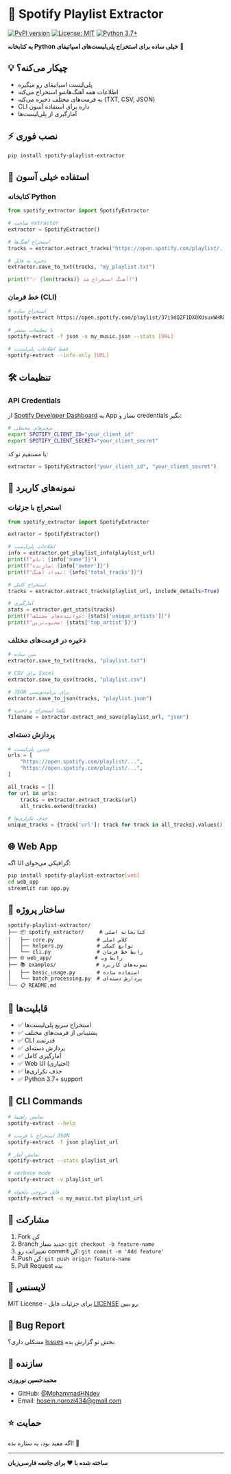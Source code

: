 # 🎵 Spotify Playlist Extractor

[![PyPI version](https://badge.fury.io/py/spotify-playlist-extractor.svg)](https://pypi.org/project/spotify-playlist-extractor/)
[![License: MIT](https://img.shields.io/badge/License-MIT-yellow.svg)](https://opensource.org/licenses/MIT)
[![Python 3.7+](https://img.shields.io/badge/python-3.7+-blue.svg)](https://www.python.org/downloads/)

**یه کتابخانه Python خیلی ساده برای استخراج پلی‌لیست‌های اسپاتیفای** 🚀

## 💡 چیکار می‌کنه؟

- پلی‌لیست اسپاتیفای رو میگیره
- اطلاعات همه آهنگ‌هاشو استخراج می‌کنه  
- به فرمت‌های مختلف ذخیره می‌کنه (TXT, CSV, JSON)
- CLI داره برای استفاده آسون
- آمارگیری از پلی‌لیست‌ها

## ⚡ نصب فوری

```bash
pip install spotify-playlist-extractor
```

## 🚀 استفاده خیلی آسون

### کتابخانه Python

```python
from spotify_extractor import SpotifyExtractor

# ساخت extractor
extractor = SpotifyExtractor()

# استخراج آهنگ‌ها
tracks = extractor.extract_tracks("https://open.spotify.com/playlist/...")

# ذخیره به فایل
extractor.save_to_txt(tracks, "my_playlist.txt")

print(f"✅ {len(tracks)} آهنگ استخراج شد!")
```

### خط فرمان (CLI)

```bash
# استخراج ساده
spotify-extract https://open.spotify.com/playlist/37i9dQZF1DX0XUsuxWHRQd

# با تنظیمات بیشتر
spotify-extract -f json -o my_music.json --stats [URL]

# فقط اطلاعات پلی‌لیست
spotify-extract --info-only [URL]
```

## 🛠️ تنظیمات

### API Credentials

از [Spotify Developer Dashboard](https://developer.spotify.com/dashboard) یه App بساز و credentials بگیر:

```bash
# متغیرهای محیطی
export SPOTIFY_CLIENT_ID="your_client_id"
export SPOTIFY_CLIENT_SECRET="your_client_secret"
```

یا مستقیم تو کد:

```python
extractor = SpotifyExtractor("your_client_id", "your_client_secret")
```

## 📖 نمونه‌های کاربرد

### استخراج با جزئیات

```python
from spotify_extractor import SpotifyExtractor

extractor = SpotifyExtractor()

# اطلاعات پلی‌لیست
info = extractor.get_playlist_info(playlist_url)
print(f"نام: {info['name']}")
print(f"سازنده: {info['owner']}")
print(f"تعداد آهنگ: {info['total_tracks']}")

# استخراج کامل
tracks = extractor.extract_tracks(playlist_url, include_details=True)

# آمارگیری
stats = extractor.get_stats(tracks)
print(f"خواننده‌های مختلف: {stats['unique_artists']}")
print(f"محبوب‌ترین: {stats['top_artist']}")
```

### ذخیره در فرمت‌های مختلف

```python
# متن ساده
extractor.save_to_txt(tracks, "playlist.txt")

# CSV برای Excel
extractor.save_to_csv(tracks, "playlist.csv") 

# JSON برای برنامه‌نویسی
extractor.save_to_json(tracks, "playlist.json")

# یکجا استخراج و ذخیره
filename = extractor.extract_and_save(playlist_url, "json")
```

### پردازش دسته‌ای

```python
# چندین پلی‌لیست
urls = [
    "https://open.spotify.com/playlist/...",
    "https://open.spotify.com/playlist/...",
]

all_tracks = []
for url in urls:
    tracks = extractor.extract_tracks(url)
    all_tracks.extend(tracks)

# حذف تکراری‌ها
unique_tracks = {track['url']: track for track in all_tracks}.values()
```

## 🌐 Web App

اگه UI گرافیکی می‌خوای:

```bash
pip install spotify-playlist-extractor[web]
cd web_app
streamlit run app.py
```

## 📁 ساختار پروژه

```
spotify-playlist-extractor/
├── 📦 spotify_extractor/     # کتابخانه اصلی
│   ├── core.py              # کلاس اصلی
│   ├── helpers.py           # توابع کمکی
│   └── cli.py               # رابط خط فرمان
├── 🌐 web_app/              # رابط وب
├── 📚 examples/             # نمونه‌های کاربرد
│   ├── basic_usage.py       # استفاده ساده
│   └── batch_processing.py  # پردازش دسته‌ای
└── 📋 README.md
```

## 🎯 قابلیت‌ها

- ✅ استخراج سریع پلی‌لیست‌ها
- ✅ پشتیبانی از فرمت‌های مختلف
- ✅ CLI قدرتمند
- ✅ پردازش دسته‌ای
- ✅ آمارگیری کامل
- ✅ Web UI (اختیاری)
- ✅ حذف تکراری‌ها
- ✅ Python 3.7+ support

## 🔧 CLI Commands

```bash
# نمایش راهنما
spotify-extract --help

# استخراج با فرمت JSON
spotify-extract -f json playlist_url

# نمایش آمار
spotify-extract --stats playlist_url

# verbose mode
spotify-extract -v playlist_url

# فایل خروجی دلخواه
spotify-extract -o my_music.txt playlist_url
```

## 🤝 مشارکت

1. Fork کن
2. Branch جدید بساز: `git checkout -b feature-name`
3. تغییراتت رو commit کن: `git commit -m 'Add feature'`
4. Push کن: `git push origin feature-name`
5. Pull Request بده

## 📝 لایسنس

MIT License - برای جزئیات فایل [LICENSE](LICENSE) رو ببین.

## 🐛 Bug Report

مشکلی داری؟ [Issues](https://github.com/MohammadHNdev/Spotify-Playlist-Extractor/issues) بخش تو گزارش بده.

## 👤 سازنده

**محمدحسین نوروزی**
- GitHub: [@MohammadHNdev](https://github.com/MohammadHNdev)
- Email: hosein.norozi434@gmail.com


## ⭐ حمایت

اگه مفید بود، یه ستاره بده! 🌟

---

**ساخته شده با ❤️ برای جامعه فارسی‌زبان**